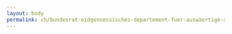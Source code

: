 ```yaml
---
layout: body
permalink: ch/bundesrat-eidgenoessisches-departement-fuer-auswaertige-angelegenheiten-staatssekretariat-politische-direktion-staendige-mission-der-schweiz-beim-buero-der-vereinten-nationen-und-den-anderen-internationalen-organisationen-in-genf-multilaterale-abteil/
---
```


